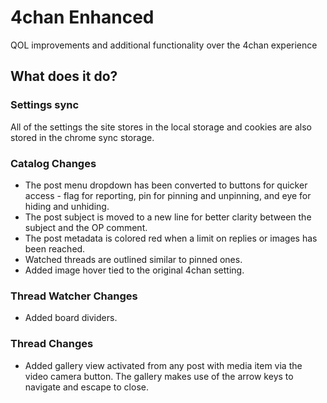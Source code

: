 # 4chan Enhanced
QOL improvements and additional functionality over the 4chan experience
## What does it do?
### Settings sync
All of the settings the site stores in the local storage and cookies are also stored in the chrome sync storage.
### Catalog Changes
- The post menu dropdown has been converted to buttons for quicker access - flag for reporting, pin for pinning and unpinning, and eye for hiding and unhiding.
- The post subject is moved to a new line for better clarity between the subject and the OP comment.
- The post metadata is colored red when a limit on replies or images has been reached.
- Watched threads are outlined similar to pinned ones.
- Added image hover tied to the original 4chan setting.
### Thread Watcher Changes
- Added board dividers.
### Thread Changes
- Added gallery view activated from any post with media item via the video camera button. The gallery makes use of the arrow keys to navigate and escape to close.